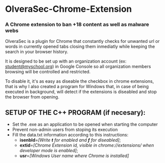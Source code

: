 # OlveraSec-Chrome-Extension
### A Chrome extension to ban +18 content as well as malware webs

OlveraSec is a plugin for Chrome that constantly checks for unwanted url or words in currently opened tabs closing them inmediatly while keeping the search in your browser history.

It is designed to be set up with an organization account (ex: student@myschool.org) in Google Console so all organization members browsing will be controlled and restricted.

To disable it, it's as easy as diseable the checkbox in chrome extensions, that is why I also created a program for Windows that, in case of being executed in background, will detect if the extensions is diseabled and stop the browser from opening.

## SETUP OF THE C++ PROGRAM (if necesary):

- Set the .exe as an application to be opened when starting the computer
- Prevent non-admin users from stoping its execution
- Fill the data.txt information according to this instructions:
  - **isenbld**=*[Write **t** for enabled and **f** for diseabled]*;
  - **extid**=*[Chrome Extension id, visible in chrome://extensions/ when developer mode is enabled]*;
  - **usr**=*[Windows User name where Chrome is installed]*
